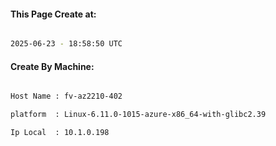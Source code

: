 
   
#### This Page Create at:

```bash

2025-06-23 - 18:58:50 UTC

```

#### Create By Machine:

```bash

Host Name : fv-az2210-402

platform  : Linux-6.11.0-1015-azure-x86_64-with-glibc2.39

Ip Local  : 10.1.0.198

```

